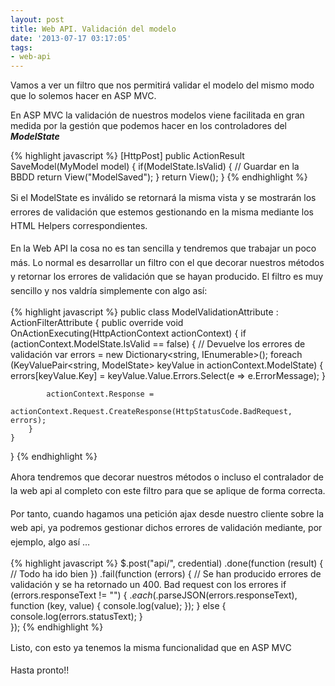 ```yaml
---
layout: post
title: Web API. Validación del modelo
date: '2013-07-17 03:17:05'
tags:
- web-api
---
```



Vamos a ver un filtro que nos permitirá validar el modelo del mismo modo que lo solemos hacer en ASP MVC.

En ASP MVC la validación de nuestros modelos viene facilitada en gran medida por la gestión que podemos hacer en los controladores del ***ModelState***

{% highlight javascript %}
[HttpPost]
public ActionResult SaveModel(MyModel model)
{
    if(ModelState.IsValid)
    {
        // Guardar en la BBDD
        return View("ModelSaved");
    }
    return View();
}
{% endhighlight %}

<span style="font-size: 1em; line-height: 1.6em;">Si el ModelState es inválido se retornará la misma vista y se mostrarán los errores de validación que estemos gestionando en la misma mediante los HTML Helpers correspondientes.</span>

<span style="font-size: 1em; line-height: 1.6em;">En la Web API la cosa no es tan sencilla y tendremos que trabajar un poco más. Lo normal es desarrollar un filtro con el que decorar nuestros métodos y retornar los errores de validación que se hayan producido. El filtro es muy sencillo y nos valdría simplemente con algo así:</span>

{% highlight javascript %}
public class ModelValidationAttribute : ActionFilterAttribute
{
    public override void OnActionExecuting(HttpActionContext actionContext)
    {
        if (actionContext.ModelState.IsValid == false)
        {
            // Devuelve los errores de validación
            var errors = new Dictionary<string, IEnumerable<string>>();
            foreach (KeyValuePair<string, ModelState> keyValue in actionContext.ModelState)
            {
                errors[keyValue.Key] = keyValue.Value.Errors.Select(e => e.ErrorMessage);
            }
 
            actionContext.Response =
                actionContext.Request.CreateResponse(HttpStatusCode.BadRequest, errors);
        }
    }
}
{% endhighlight %}

<span style="font-size: 1em; line-height: 1.6em;">Ahora tendremos que decorar nuestros métodos o incluso el contralador de la web api al completo con este filtro para que se aplique de forma correcta.</span>

<span style="font-size: 1em; line-height: 1.6em;">Por tanto, cuando hagamos una petición ajax desde nuestro cliente sobre la web api, ya podremos gestionar dichos errores de validación mediante, <span>por ejemplo, </span>algo así …</span><span style="font-size: 1em; line-height: 1.6em;"></span>

{% highlight javascript %}
$.post("api/", credential)
	.done(function (result) {
		// Todo ha ido bien
	})
	.fail(function (errors) {
		// Se han producido errores de validación y se ha retornado un 400. Bad request con los errores
             if (errors.responseText != "") {
                 $.each($.parseJSON(errors.responseText), function (key, value) {
                    console.log(value);
                 });
             } else {
                   console.log(errors.statusText);
             }			
	});
{% endhighlight %}

<span style="font-size: 1em; line-height: 1.6em;">Listo, con esto ya tenemos la misma funcionalidad que en ASP MVC</span>

<span style="font-size: 1em; line-height: 1.6em;">Hasta pronto!!</span>



